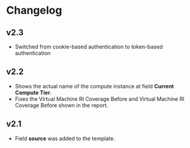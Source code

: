 # Changelog

## v2.3

- Switched from cookie-based authentication to token-based authentication

## v2.2

- Shows the actual name of the compute instance at field **Current Compute Tier**.
- Fixes the Virtual Machine RI Coverage Before and Virtual Machine RI Coverage Before shown in the report.

## v2.1

- Field **source** was added to the template.
